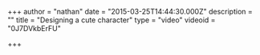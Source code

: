 +++
author = "nathan"
date = "2015-03-25T14:44:30.000Z"
description = ""
title = "Designing a cute character"
type = "video"
videoid = "0J7DVkbErFU"

+++
